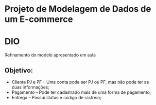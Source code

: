 # Projeto de Modelagem de Dados de um E-commerce
# DIO

Refinamento do modelo apresentado em aula

## Objetivo:

- Cliente PJ e PF – Uma conta pode ser PJ ou PF, mas não pode ter as duas informações;
- Pagamento – Pode ter cadastrado mais de uma forma de pagamento;
- Entrega – Possui status e código de rastreio;
